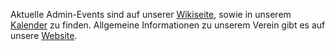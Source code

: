 Aktuelle Admin-Events sind auf unserer [Wikiseite](https://wiki.stusta.de/StuStaNet-Portal), sowie in unserem [Kalender](https://cloud.stusta.de/index.php/apps/calendar/p/4PZSD7FRI3KLZ51G/StuStaNet-eV) zu finden.
Allgemeine Informationen zu unserem Verein gibt es auf unsere [Website](https://stustanet.de).
